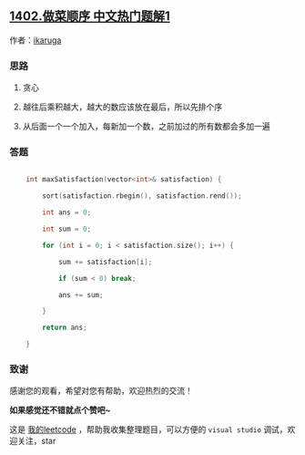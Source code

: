 ## [1402.做菜顺序 中文热门题解1](https://leetcode.cn/problems/reducing-dishes/solutions/100000/reducing-dishes-by-ikaruga)

作者：[ikaruga](https://leetcode.cn/u/ikaruga)

### 思路
1. 贪心
2. 越往后乘积越大，越大的数应该放在最后，所以先排个序
3. 从后面一个一个加入，每新加一个数，之前加过的所有数都会多加一遍

### 答题
```C++ []
    int maxSatisfaction(vector<int>& satisfaction) {
        sort(satisfaction.rbegin(), satisfaction.rend());
        int ans = 0;
        int sum = 0;
        for (int i = 0; i < satisfaction.size(); i++) {
            sum += satisfaction[i];
            if (sum < 0) break;
            ans += sum;
        }
        return ans;
    }
```



### 致谢

感谢您的观看，希望对您有帮助，欢迎热烈的交流！  

**如果感觉还不错就点个赞吧~**

这是 [我的leetcode](https://github.com/AhJo53589/leetcode-cn) ，帮助我收集整理题目，可以方便的 `visual studio` 调试，欢迎关注，star

